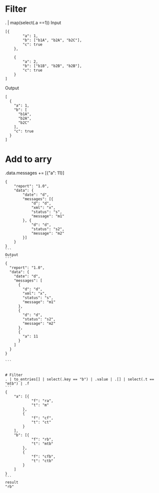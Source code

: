 # Filter
. | map(select(.a ==1))
Input
```
[{
		"a": 1,
		"b": ["b1A", "b2A", "b2C"],
		"c": true
	},

	{
		"a": 2,
		"b": ["b1B", "b2B", "b2B"],
		"c": true
	}
]

```
Output
```
[
  {
    "a": 1,
    "b": [
      "b1A",
      "b2A",
      "b2C"
    ],
    "c": true
  }
]
```

# Add to arry

.data.messages += [{"a": 11}]
````
{
    "report": "1.0",
    "data": {
        "date": "d",
        "messages": [{
            "d": "d",
            "xml": "x",
            "status": "s",
            "message": "m1"
        }, {
            "d": "d",
            "status": "s2",
            "message": "m2"
        }]
    }
}
```
Output
```
{
  "report": "1.0",
  "data": {
    "date": "d",
    "messages": [
      {
        "d": "d",
        "xml": "x",
        "status": "s",
        "message": "m1"
      },
      {
        "d": "d",
        "status": "s2",
        "message": "m2"
      },
      {
        "a": 11
      }
    ]
  }
}

```


# Filter
. | to_entries[] | select(.key == "b") | .value | .[] | select(.t == "mtb") | .f
```
{
	"a": [{
			"f": "ra",
			"t": "m"
		},
		{
			"f": "cf",
			"t": "ct"
		}
	],
	"b": [{
			"f": "rb",
			"t": "mtb"
		},
		{
			"f": "cfb",
			"t": "ctb"
		}
	]
}
```
result
"rb"

